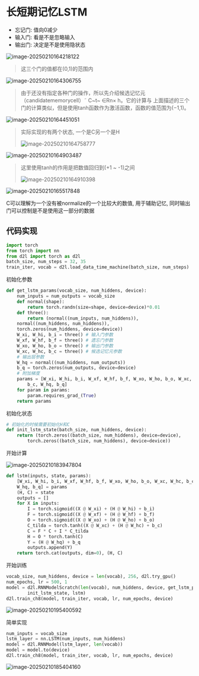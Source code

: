 # 长短期记忆LSTM

+ 忘记门: 值向0减少
+ 输入门: 看是不是忽略输入
+ 输出门: 决定是不是使用隐状态

![image-20250210164218122](https://picture-01-1316374204.cos.ap-beijing.myqcloud.com/picture/202502101642218.png)

> 这三个门的值都在(0,1)的范围内

![image-20250210164306755](https://picture-01-1316374204.cos.ap-beijing.myqcloud.com/picture/202502101643807.png)

> 由于还没有指定各种门的操作，所以先介绍候选记忆元（candidatememorycell）˜ C~t~ ∈Rn× h。它的计算与 上面描述的三个门的计算类似，但是使用tanh函数作为激活函数，函数的值范围为(−1,1)。

![image-20250210164451051](https://picture-01-1316374204.cos.ap-beijing.myqcloud.com/picture/202502101644121.png)

> 实际实现的有两个状态, 一个是C另一个是H
>
> ![image-20250210164758777](https://picture-01-1316374204.cos.ap-beijing.myqcloud.com/picture/202502101647819.png)



![image-20250210164903487](https://picture-01-1316374204.cos.ap-beijing.myqcloud.com/picture/202502101649527.png)

> 这里使用tanh的作用是把数值回归到(+1 ~ -1)之间
>
> ![image-20250210164910398](https://picture-01-1316374204.cos.ap-beijing.myqcloud.com/picture/202502101649436.png)

![image-20250210165517848](https://picture-01-1316374204.cos.ap-beijing.myqcloud.com/picture/202502101655903.png)

C可以理解为一个没有被normalize的一个比较大的数值, 用于辅助记忆, 同时输出门可以控制是不是使用这一部分的数据

## 代码实现

```python
import torch
from torch import nn
from d2l import torch as d2l
batch_size, num_steps = 32, 35
train_iter, vocab = d2l.load_data_time_machine(batch_size, num_steps)
```

初始化参数

```python
def get_lstm_params(vocab_size, num_hiddens, device):
    num_inputs = num_outputs = vocab_size
    def normal(shape):
        return torch.randn(size=shape, device=device)*0.01
    def three():
        return (normal((num_inputs, num_hiddens)),
    normal((num_hiddens, num_hiddens)),
    torch.zeros(num_hiddens, device=device))
    W_xi, W_hi, b_i = three() # 输入门参数
    W_xf, W_hf, b_f = three() # 遗忘门参数
    W_xo, W_ho, b_o = three() # 输出门参数
    W_xc, W_hc, b_c = three() # 候选记忆元参数
    # 输出层参数
    W_hq = normal((num_hiddens, num_outputs))
    b_q = torch.zeros(num_outputs, device=device)
    # 附加梯度
    params = [W_xi, W_hi, b_i, W_xf, W_hf, b_f, W_xo, W_ho, b_o, W_xc, W_hc,
        b_c, W_hq, b_q]
    for param in params:
        param.requires_grad_(True)
    return params
```

初始化状态

```python
# 初始化的时候需要初始化H和C
def init_lstm_state(batch_size, num_hiddens, device):
    return (torch.zeros((batch_size, num_hiddens), device=device),
        torch.zeros((batch_size, num_hiddens), device=device))
```

开始计算

![image-20250210183947804](https://picture-01-1316374204.cos.ap-beijing.myqcloud.com/picture/202502101839950.png)

```python
def lstm(inputs, state, params):
    [W_xi, W_hi, b_i, W_xf, W_hf, b_f, W_xo, W_ho, b_o, W_xc, W_hc, b_c,
    W_hq, b_q] = params
    (H, C) = state
    outputs = []
    for X in inputs:
        I = torch.sigmoid((X @ W_xi) + (H @ W_hi) + b_i)
        F = torch.sigmoid((X @ W_xf) + (H @ W_hf) + b_f)
        O = torch.sigmoid((X @ W_xo) + (H @ W_ho) + b_o)
        C_tilda = torch.tanh((X @ W_xc) + (H @ W_hc) + b_c)
        C = F * C + I * C_tilda
        H = O * torch.tanh(C)
        Y = (H @ W_hq) + b_q
        outputs.append(Y)
    return torch.cat(outputs, dim=0), (H, C)
```

开始训练

```python
vocab_size, num_hiddens, device = len(vocab), 256, d2l.try_gpu()
num_epochs, lr = 500, 1
model = d2l.RNNModelScratch(len(vocab), num_hiddens, device, get_lstm_params,
        init_lstm_state, lstm)
d2l.train_ch8(model, train_iter, vocab, lr, num_epochs, device)
```

![image-20250210195400592](https://picture-01-1316374204.cos.ap-beijing.myqcloud.com/picture/202502101954663.png)

简单实现

```python
num_inputs = vocab_size
lstm_layer = nn.LSTM(num_inputs, num_hiddens)
model = d2l.RNNModel(lstm_layer, len(vocab))
model = model.to(device)
d2l.train_ch8(model, train_iter, vocab, lr, num_epochs, device)
```

![image-20250210185404160](https://picture-01-1316374204.cos.ap-beijing.myqcloud.com/picture/202502101854248.png)